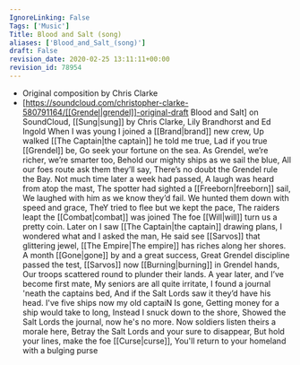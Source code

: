 ```yaml
---
IgnoreLinking: False
Tags: ['Music']
Title: Blood and Salt (song)
aliases: ['Blood_and_Salt_(song)']
draft: False
revision_date: 2020-02-25 13:11:11+00:00
revision_id: 78954
---
```


* Original composition by Chris Clarke
* [https://soundcloud.com/christopher-clarke-580791164/[[Grendel|grendel]]-original-draft Blood and Salt] on SoundCloud, [[Sung|sung]] by Chris Clarke, Lily Brandhorst  and Ed Ingold
When I was young I joined a [[Brand|brand]] new crew,
Up walked [[The Captain|the captain]] he told me true,
Lad if you true [[Grendel]] be,
Go seek your fortune on the sea.
As Grendel, we’re richer, we’re smarter too,
Behold our mighty ships as we sail the blue,
All our foes route ask them they’ll say,
There’s no doubt the Grendel rule the Bay.
Not much time later a week had passed,
A laugh was heard from atop the mast,
The spotter had sighted a [[Freeborn|freeborn]] sail,
We laughed with him as we know they’d fail.
We hunted them down with speed and grace,
TheY tried to flee but we kept the pace,
The raiders leapt the [[Combat|combat]] was joined
The foe [[Will|will]] turn us a pretty coin.
Later on I saw [[The Captain|the captain]] drawing plans,
I wondered what and I asked the man,
He said see [[Sarvos]] that glittering jewel,
[[The Empire|The empire]] has riches along her shores.
A month [[Gone|gone]] by and a great success,
Great Grendel discipline passed the test,
[[Sarvos]] now [[Burning|burning]] in Grendel hands,
Our troops scattered round to plunder their lands.
A year later, and I’ve become first mate,
My seniors are all quite irritate,
I found a journal 'neath the captains bed,
And if the Salt Lords saw it they’d have his head.
I've five ships now my old captaiN Is gone,
Getting money for a ship would take to long,
Instead I snuck down to the shore,
Showed the Salt Lords the journal, now he's no more.
Now soldiers listen theirs a morale here,
Betray the Salt Lords and your sure to disappear,
But hold your lines, make the foe [[Curse|curse]],
You'll return to your homeland with a bulging purse